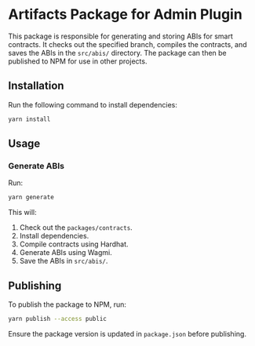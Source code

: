 # Artifacts Package for Admin Plugin

This package is responsible for generating and storing ABIs for smart contracts. It checks out the specified branch, compiles the contracts, and saves the ABIs in the `src/abis/` directory. The package can then be published to NPM for use in other projects.

## Installation

Run the following command to install dependencies:
```sh
yarn install
```

## Usage
###  Generate ABIs
Run:
```sh
yarn generate
```
This will:
1. Check out the `packages/contracts`.
2. Install dependencies.
3. Compile contracts using Hardhat.
4. Generate ABIs using Wagmi.
5. Save the ABIs in `src/abis/`.

## Publishing

To publish the package to NPM, run:
```sh
yarn publish --access public
```
Ensure the package version is updated in `package.json` before publishing.